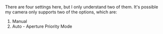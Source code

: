There are four settings here, but I only understand two of them.  It's possible my camera only supports two of the options, which are:
1.  Manual
2.  Auto - Aperture Priority Mode
